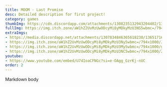 ```yaml
---
title: MOOM - Last Promise
desc: Detailed description for first project!
category: games
thumbImg: https://cdn.discordapp.com/attachments/1308235132943204402/1365217886704111656/Moom_Title_Card_Sepia.png?ex=68a8bb7c&is=68a769fc&hm=e368fd07ee353d08480fce2a1269969653f057b96c1cbcf76202cf0330d43eaa&
fullImg: https://img.itch.zone/aW1hZ2UvMzUwODcyMi8yMDkyMzU3NS5wbmc=/794x1000/PZ4SX9.png
extraImgs:
- https://media.discordapp.net/attachments/1307834846365618230/1365171690878799933/moomlastpromise2.png?ex=68a9e1f6&is=68a89076&hm=c772d8cba233f0114b459460d543d0e87a9c1a38786a43ca296e7eead79a414e&=&format=webp&quality=lossless&width=2955&height=1840
- https://img.itch.zone/aW1hZ2UvMzUwODcyMi8yMDkyMzU3Ny5wbmc=/794x1000/Ju8%2Fh%2F.png
- https://img.itch.zone/aW1hZ2UvMzUwODcyMi8yMDkyMzU3My5wbmc=/794x1000/gDq69V.png
- https://img.itch.zone/aW1hZ2UvMzUwODcyMi8yMDkyMzU3NC5wbmc=/794x1000/ZkIM1C.png
youtube: 
- https://www.youtube.com/embed/U74IoaCFNGc?si=e-OAgg_GzrKj-nUC
order: 2
---
```

Markdown body